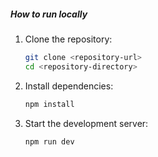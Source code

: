 
##### How to run locally
1. Clone the repository:
   ```sh
   git clone <repository-url>
   cd <repository-directory>
   ```
2. Install dependencies:
   ```sh
   npm install
   ```
3. Start the development server:
   ```sh
   npm run dev
   ```
